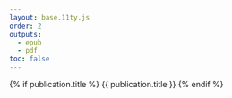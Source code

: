 ```yaml
---
layout: base.11ty.js
order: 2
outputs: 
  - epub
  - pdf
toc: false
---
```

<div class="half-title-page">
  {% if publication.title %}
  <span class="title-htp">
    {{ publication.title }}
  </span>
  {% endif %}
</div>
